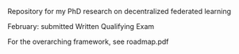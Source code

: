 Repository for my PhD research on decentralized federated learning

February: submitted Written Qualifying Exam

For the overarching framework, see roadmap.pdf
